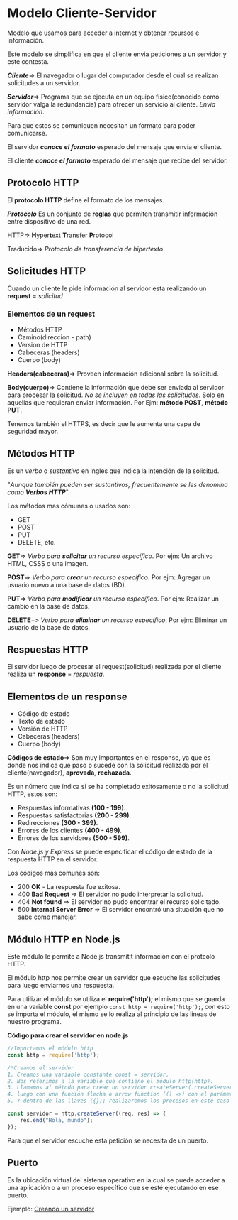# Modelo Cliente-Servidor

Modelo que usamos para acceder a internet y obtener recursos e información.

Este modelo se simplifica en que el cliente envia peticiones a un servidor y este contesta.

_**Cliente**_=> El navegador o lugar del computador desde el cual se realizan solicitudes a un servidor.

_**Servidor**_=> Programa que se ejecuta en un equipo físico(conocido como servidor valga la redundancia) para ofrecer un servicio al cliente. _Envia información_.

Para que estos se comuniquen necesitan un formato para poder comunicarse. 

El servidor _**conoce el formato**_ esperado del mensaje que envía el cliente.

El cliente _**conoce el formato**_ esperado del mensaje que recibe del servidor.

## Protocolo HTTP

El **protocolo HTTP** define el formato de los mensajes.

_**Protocolo**_ Es un conjunto de **reglas** que permiten transmitir información entre dispositivo de una red.

HTTP=> **H**yper**t**ext
       **T**ransfer
       **P**rotocol

Traducido=> _Protocolo de transferencia de hipertexto_

## Solicitudes HTTP

Cuando un cliente le pide información al servidor esta realizando un **request** = _solicitud_

### Elementos de un request

* Métodos HTTP
* Camino(direccion - path)
* Version de HTTP
* Cabeceras (headers)
* Cuerpo (body)

**Headers(cabeceras)**=> Proveen información adicional sobre la solicitud.

**Body(cuerpo)**=> Contiene la información que debe ser enviada al servidor para procesar la solicitud. _No se incluyen en todas las solicitudes_. Solo en aquellas que requieran enviar información. Por Ejm: **método POST**, **método PUT**.

Tenemos también el HTTPS, es decir que le aumenta una capa de seguridad mayor.

## Métodos HTTP

Es un _verbo_ o _sustantivo_ en ingles que indica la intención de la solicitud.

"_Aunque también pueden ser sustantivos, frecuentemente se les denomina como **Verbos HTTP**_".

Los métodos mas cómunes o usados son:

* GET
* POST
* PUT
* DELETE, 
etc.

**GET**=> _Verbo para **solicitar** un recurso específico_. Por ejm: Un archivo HTML, CSSS o una imagen.

**POST**=> _Verbo para **crear** un recurso específico_. Por ejm: Agregar un usuario nuevo a una base de datos (BD).

**PUT**=> _Verbo para **modificar** un recurso específico_. Por ejm: Realizar un cambio en la base de datos.

**DELETE**+> _Verbo para **eliminar** un recurso específico_. Por ejm: Eliminar un usuario de la base de datos.

## Respuestas HTTP

El servidor luego de procesar el request(solicitud) realizada por el cliente realiza un **response** = _respuesta_.

## Elementos de un response

* Código de estado
* Texto de estado
* Versión de HTTP
* Cabeceras (headers)
* Cuerpo (body)

**Códigos de estado**=> Son muy importantes en el response, ya que es donde nos indica que paso o sucede con la solicitud realizada por el cliente(navegador), **aprovada**, **rechazada**.

Es un número que indica si se ha completado exitosamente o no la solicitud HTTP, estos son:

* Respuestas informativas **(100 - 199)**.
* Respuestas satisfactorias **(200 - 299)**.
* Redirecciones **(300 - 399)**.
* Errores de los clientes **(400 - 499)**.
* Errores de los servidores **(500 - 599)**.

Con _Node.js y Express_ se puede especificar el código de estado de la respuesta HTTP en el servidor.

Los códigos más comunes son:

- 200 **OK** - La respuesta fue exitosa.
- 400 **Bad Request** => El servidor no pudo interpretar la solicitud.
- 404 **Not found** => El servidor no pudo encontrar el recurso solicitado.
- 500 **Internal Server Error** => El servidor encontró una situación que no sabe como manejar.

## Módulo HTTP en Node.js

Este módulo le permite a Node.js transmitit información con el protcolo HTTP.

El módulo http nos permite crear un servidor que escuche las solicitudes para luego enviarnos una respuesta.

Para utilizar el módulo se utiliza el **require('http');** el mismo que se guarda en una variable **const** por ejemplo `const http = require('http');`, con esto se importa el módulo, el mismo se lo realiza al principio de las lineas de nuestro programa.

**Código para crear el servidor en node.js**

```js
//Importamos el módulo http
const http = require('http'); 

/*Creamos el servidor
1. Creamos una variable constante const = servidor. 
2. Nos referimos a la variable que contiene el módulo http(http).
3. Llamamos al método para crear un servidor createServer(.createServer).
4. luego con una función flecha o arrow function (() =>) con el parámetro que contiene la solicitud = request(req) HTTP; y la respuesta = respuesta(res) HTTP; ((req, res) => {});.
5. Y dentro de las llaves ({}); realizaremos los procesos en este caso con el método .end se envia la respuesta al cliente(navegador).*/

const servidor = http.createServer((req, res) => {
    res.end("Hola, mundo");
});

```
Para que el servidor escuche esta petición se necesita de un puerto.

## Puerto

Es la ubicación virtual del sistema operativo en la cual se puede acceder a una aplicación o a un proceso específico que se esté ejecutando en ese puerto.


Ejemplo: 
[Creando un servidor](/modeloClienteServidor/app.js)